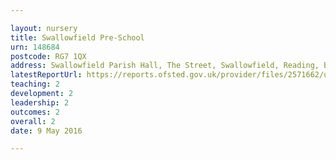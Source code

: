 ```yaml
---

layout: nursery
title: Swallowfield Pre-School
urn: 148684
postcode: RG7 1QX
address: Swallowfield Parish Hall, The Street, Swallowfield, Reading, Berkshire, RG7 1QX
latestReportUrl: https://reports.ofsted.gov.uk/provider/files/2571662/urn/148684.pdf
teaching: 2
development: 2
leadership: 2
outcomes: 2
overall: 2
date: 9 May 2016

---
```

